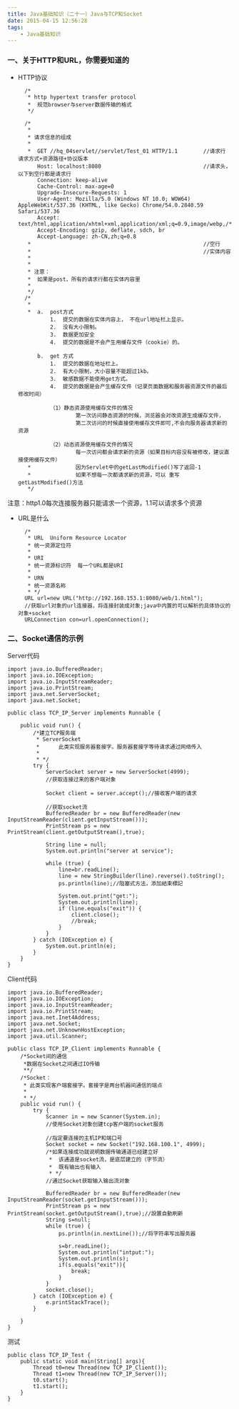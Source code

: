 ```yaml
---
title: Java基础知识（二十一）Java与TCP和Socket
date: 2015-04-15 12:56:28
tags: 
	- Java基础知识
---
```

### 一、关于HTTP和URL，你需要知道的
* HTTP协议

		/*
		 * http hypertext transfer protocol
		 * 	规范browser与server数据传输的格式
		 */
		
		/*
		 * 
		 * 请求信息的组成
		 * 
		 * 	GET //hq_04servlet//servlet/Test_01 HTTP/1.1		//请求行  请求方式+资源路径+协议版本
			Host: localhost:8080								//请求头，以下到空行都是请求行
			Connection: keep-alive
			Cache-Control: max-age=0
			Upgrade-Insecure-Requests: 1
			User-Agent: Mozilla/5.0 (Windows NT 10.0; WOW64) AppleWebKit/537.36 (KHTML, like Gecko) Chrome/54.0.2840.59 Safari/537.36
			Accept: text/html,application/xhtml+xml,application/xml;q=0.9,image/webp,/*;q=0.8
			Accept-Encoding: gzip, deflate, sdch, br
			Accept-Language: zh-CN,zh;q=0.8
		 * 														//空行					
		 * 														//实体内容
		 * 
		 * 
		 * 注意：
		 * 	如果是post，所有的请求行都在实体内容里
		 * 
		 */			
		/*
		 * 
		 *  a.	post方式
				1.	提交的数据在实体内容上， 不在url地址栏上显示。
				2.	没有大小限制。
				3.	数据更加安全
				4.	提交的数据是不会产生用缓存文件（cookie）的。
						
			b.	get 方式 
				1.	提交的数据在地址栏上。
				2.	有大小限制，大小容量不能超过1kb。
				3.	敏感数据不能使用get方式。
				4.	提交的数据是会产生缓存文件（记录页面数据和服务器资源文件的最后修改时间）
				
				（1）静态资源使用缓存文件的情况
						第一次访问静态资源的时候，浏览器会对改资源生成缓存文件，
						第二次访问的时候直接使用缓存文件即可,不会向服务器请求新的资源
						
				（2）动态资源使用缓存文件的情况
						每一次访问都会请求新的资源（如果目标内容没有被修改，建议直接使用缓存文件）
		 *				因为Servlet中的getLastModified()写了返回-1
		 *				如果不想每一次都请求新的资源，可以 重写getLastModified()方法
		 */
注意：http1.0每次连接服务器只能请求一个资源，1.1可以请求多个资源

* URL是什么

		/*
		 * URL  Uniform Resource Locator
		 * 统一资源定位符
		 * 
		 * URI 
		 * 统一资源标识符  每一个URL都是URI 
		 * 
		 * URN
		 * 统一资源名称
		 * */
		URL url=new URL("http://192.168.153.1:8080/web/1.html");
		//获取url对象的url连接器，将连接封装成对象;java中内置的可以解析的具体协议的对象+socket
		URLConnection con=url.openConnection();

### 二、Socket通信的示例

Server代码

	import java.io.BufferedReader;
	import java.io.IOException;
	import java.io.InputStreamReader;
	import java.io.PrintStream;
	import java.net.ServerSocket;
	import java.net.Socket;
	
	public class TCP_IP_Server implements Runnable {
	
		public void run() {
			/*建立TCP服务端
			 * ServerSocket 
			 * 		此类实现服务器套接字。服务器套接字等待请求通过网络传入
			 * 
			 * */
			try {
				ServerSocket server = new ServerSocket(4999);
				//获取连接过来的客户端对象
				
				Socket client = server.accept();//接收客户端的请求
				
				//获取socket流
				BufferedReader br = new BufferedReader(new InputStreamReader(client.getInputStream()));
				PrintStream ps = new PrintStream(client.getOutputStream(),true);
				
				String line = null;
				System.out.println("server at service");
	
				while (true) {
					line=br.readLine();
					line = new StringBuilder(line).reverse().toString();
					ps.println(line);//阻塞式方法，添加結束標記
					
					System.out.print("get:");
					System.out.println(line);
					if (line.equals("exit")) {
						client.close();
						//break;
					}
				}
			} catch (IOException e) {
				System.out.println(e);
			}
		}
	}
Client代码

	import java.io.BufferedReader;
	import java.io.IOException;
	import java.io.InputStreamReader;
	import java.io.PrintStream;
	import java.net.Inet4Address;
	import java.net.Socket;
	import java.net.UnknownHostException;
	import java.util.Scanner;
	
	public class TCP_IP_Client implements Runnable {
		/*Socket间的通信
		 *数据在Socket之间通过IO传输
		 **/
		/*Socket：
		 * 此类实现客户端套接字。套接字是两台机器间通信的端点
		 * 		
		 * */
		public void run() {
			try {
				Scanner in = new Scanner(System.in);
				//使用Socket对象创建tcp客户端的socket服务
				
				//指定要连接的主机IP和端口号
				Socket socket = new Socket("192.168.100.1", 4999);
				/*如果连接成功就说明数据传输通道已经建立好
				 * 	该通道是socket流，是底层建立的（字节流）
				 * 	既有输出也有输入
				 * */
				//通过Socket获取输入输出流对象
				
				BufferedReader br = new BufferedReader(new InputStreamReader(socket.getInputStream()));
				PrintStream ps = new PrintStream(socket.getOutputStream(),true);//設置自動刷新
				String s=null;
				while (true) {
					ps.println(in.nextLine());//将字符串写出服务器
					
					s=br.readLine();
					System.out.println("intput:");
					System.out.println(s);
					if(s.equals("exit")){
						break;
					}
				}
				socket.close();
			} catch (IOException e) {
				e.printStackTrace();
			} 
	
		}
	}

测试

	public class TCP_IP_Test {
		public static void main(String[] args){
			Thread t0=new Thread(new TCP_IP_Client());
			Thread t1=new Thread(new TCP_IP_Server());
			t0.start();
			t1.start();
		}
	}




